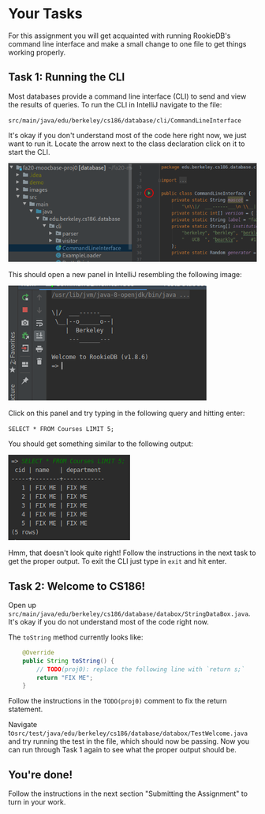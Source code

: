 # Your Tasks

For this assignment you will get acquainted with running RookieDB's command line interface and make a small change to one file to get things working properly.

## Task 1: Running the CLI

Most databases provide a command line interface \(CLI\) to send and view the results of queries. To run the CLI in IntelliJ navigate to the file:

`src/main/java/edu/berkeley/cs186/database/cli/CommandLineInterface`

It's okay if you don't understand most of the code here right now, we just want to run it. Locate the arrow next to the class declaration click on it to start the CLI.

![Click the arrow \(circled in red above\) to run the CLI](../../.gitbook/assets/image.png)

This should open a new panel in IntelliJ resembling the following image:

![](../../.gitbook/assets/image%20%2811%29.png)

Click on this panel and try typing in the following query and hitting enter:

`SELECT * FROM Courses LIMIT 5;`

You should get something similar to the following output:

![](../../.gitbook/assets/image%20%283%29.png)

Hmm, that doesn't look quite right! Follow the instructions in the next task to get the proper output. To exit the CLI just type in `exit` and hit enter.

## Task 2: Welcome to CS186!

Open up `src/main/java/edu/berkeley/cs186/database/databox/StringDataBox.java`. It's okay if you do not understand most of the code right now.

The `toString` method currently looks like:

```java
    @Override
    public String toString() {
        // TODO(proj0): replace the following line with `return s;`
        return "FIX ME";
    }
```

Follow the instructions in the `TODO(proj0)` comment to fix the return statement.

Navigate to`src/test/java/edu/berkeley/cs186/database/databox/TestWelcome.java` and try running the test in the file, which should now be passing. Now you can run through Task 1 again to see what the proper output should be.

## You're done!

Follow the instructions in the next section "Submitting the Assignment" to turn in your work.

